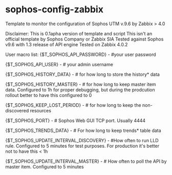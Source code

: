 # sophos-config-zabbix
Template to monitor the configuration of Sophos UTM v.9.6 by Zabbix > 4.0

Disclaimer:
This is 0.1apha version of template and script
This isn't an official template by Sophos Company or Zabbix SIA
Tested against Sophos v9.6 with 1.3 release of API engine
Tested on Zabbix 4.0.2

User macro list:
{$T_SOPHOS_API_PASSWORD} - #your user password

{$T_SOPHOS_API_USER} - # your admin username

{$T_SOPHOS_HISTORY_DATA} - # for how long to store the history* data

{$T_SOPHOS_HISTORY_MASTER} -  # for how long to keep master item data. Configured to 1h for proper debugging, but during the prodcution rollout better to have this configured to 0

{$T_SOPHOS_KEEP_LOST_PERIOD} - # for how long to keep the non-discovered resources

{$T_SOPHOS_PORT} - # Sophos Web GUI TCP port. Usually 4444

{$T_SOPHOS_TRENDS_DATA} - # For how long to keep trends* table data

{$T_SOPHOS_UPDATE_INTERVAL_DISCOVERY} - #How often to run LLD rule. Configured to 5 minutes for test purposes. For production it's better not to have this < 1h 

{$T_SOPHOS_UPDATE_INTERVAL_MASTER} - # How often to poll the API by master item. Configured to 5 minutes
